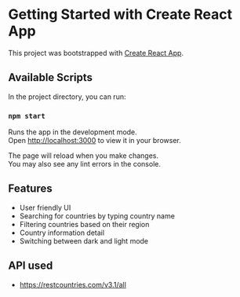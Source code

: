 # Getting Started with Create React App

This project was bootstrapped with [Create React App](https://github.com/facebook/create-react-app).

## Available Scripts

In the project directory, you can run:

### `npm start`

Runs the app in the development mode.\
Open [http://localhost:3000](http://localhost:3000) to view it in your browser.

The page will reload when you make changes.\
You may also see any lint errors in the console.

## Features
- User friendly UI
- Searching for countries by typing country name
- Filtering countries based on their region
- Country information detail
- Switching between dark and light mode

## API used
- https://restcountries.com/v3.1/all
